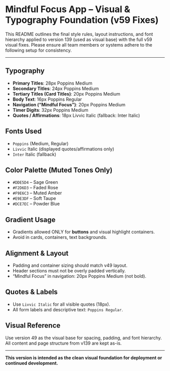 
# Mindful Focus App – Visual & Typography Foundation (v59 Fixes)

This README outlines the final style rules, layout instructions, and font hierarchy applied to version 139 (used as visual base) with the full v59 visual fixes. Please ensure all team members or systems adhere to the following setup for consistency.

---

## Typography

- **Primary Titles**: 28px Poppins Medium
- **Secondary Titles**: 24px Poppins Medium
- **Tertiary Titles (Card Titles)**: 20px Poppins Medium
- **Body Text**: 16px Poppins Regular
- **Navigation (“Mindful Focus”)**: 20px Poppins Medium
- **Timer Digits**: 32px Poppins Medium
- **Quotes / Affirmations**: 18px Livvic Italic (fallback: Inter Italic)

## Fonts Used

- `Poppins` (Medium, Regular)
- `Livvic` Italic (displayed quotes/affirmations only)
- `Inter` Italic (fallback)

## Color Palette (Muted Tones Only)

- `#DDE5D4` – Sage Green
- `#F2D6D3` – Faded Rose
- `#F9E6C3` – Muted Amber
- `#E9E3DF` – Soft Taupe
- `#DCE7EC` – Powder Blue

## Gradient Usage

- Gradients allowed ONLY for **buttons** and visual highlight containers.
- Avoid in cards, containers, text backgrounds.

## Alignment & Layout

- Padding and container sizing should match v49 layout.
- Header sections must not be overly padded vertically.
- “Mindful Focus” in navigation: 20px Poppins Medium (not bold).

## Quotes & Labels

- Use `Livvic Italic` for all visible quotes (18px).
- All form labels and descriptive text: `Poppins Regular`.

## Visual Reference

Use version 49 as the visual base for spacing, padding, and font hierarchy. All content and page structure from v139 are kept as-is.

---

**This version is intended as the clean visual foundation for deployment or continued development.**
